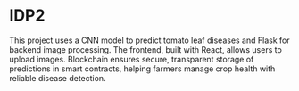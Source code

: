 # IDP2
This project uses a CNN model to predict tomato leaf diseases and Flask for backend image processing. The frontend, built with React, allows users to upload images. Blockchain ensures secure, transparent storage of predictions in smart contracts, helping farmers manage crop health with reliable disease detection.

